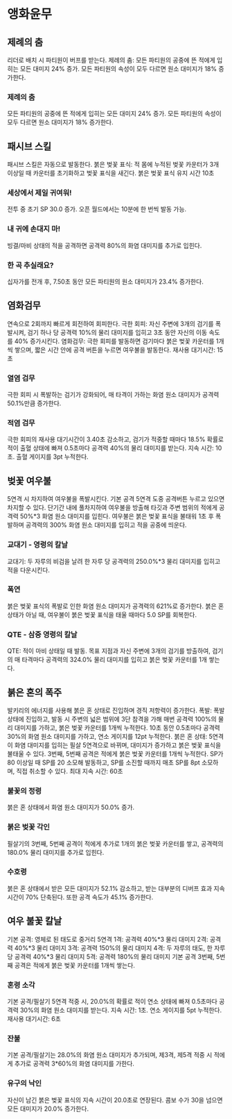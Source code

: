 # 앵화윤무

## 제례의 춤

리더로 배치 시 파티원이 버프를 받는다.
제례의 춤: 모든 파티원의 공중에 뜬 적에게 입히는 모든 대미지 24% 증가. 모든 파티원의 속성이 모두 다르면 원소 대미지가 18% 증가한다.

### 제례의 춤

모든 파티원의 공중에 뜬 적에게 입히는 모든 대미지 24% 증가. 모든 파티원의 속성이 모두 다르면 원소 대미지가 18% 증가한다.

## 패시브 스킬

패시브 스킬은 자동으로 발동한다.
붉은 벚꽃 표식: 적 몸에 누적된 벚꽃 카운터가 3개 이상일 때 카운터를 초기화하고 벚꽃 표식을 새긴다. 붉은 벚꽃 표식 유지 시간 10초

### 세상에서 제일 귀여워!

전투 중 초기 SP 30.0 증가. 오픈 월드에서는 10분에 한 번씩 발동 가능.

### 내 귀에 손대지 마!

빙결/마비 상태의 적을 공격하면 공격력 80%의 화염 대미지를 추가로 입힌다.

### 한 곡 추실래요?

십자가를 전개 후, 7.50초 동안 모든 파티원의 원소 대미지가 23.4% 증가한다.

## 염화검무

연속으로 2회까지 빠르게 회전하여 회피한다.
극한 회피: 자신 주변에 3개의 검기를 폭발시켜, 검기 하나 당 공격력 10%의 물리 대미지를 입히고 3초 동안 자신의 이동 속도를 40% 증가시킨다.
염화검무: 극한 회피를 발동하면 검기마다 붉은 벚꽃 카운터를 1개씩 쌓으며, 짧은 시간 안에 공격 버튼을 누르면 여우불을 발동한다. 재사용 대기시간: 15초

### 열염 검무

극한 회피 시 폭발하는 검기가 강화되어, 매 타격이 가하는 화염 원소 대미지가 공격력 50.1%만큼 증가한다.

### 적염 검무

극한 회피의 재사용 대기시간이 3.40초 감소하고, 검기가 적중할 때마다 18.5% 확률로 적이 출혈 상태에 빠져 0.5초마다 공격력 40%의 물리 대미지를 받는다. 지속 시간: 10초. 출혈 게이지를 3pt 누적한다.

## 벚꽃 여우불

5연격 시 차지하여 여우불을 폭발시킨다.
기본 공격 5연격 도중 공격버튼 누르고 있으면 차지할 수 있다. 단기간 내에 풀차지하여 여우불을 방출해 타깃과 주변 범위의 적에게 공격력 50%\*3 화염 원소 대미지를 입힌다. 여우불은 붉은 벚꽃 표식을 불태워 1초 후 폭발하며 공격력의 300% 화염 원소 대미지를 입히고 적을 공중에 띄운다.

### 교대기 - 영령의 칼날

교대기: 두 자루의 비검을 날려 한 자루 당 공격력의 250.0%\*3 물리 대미지를 입히고 적을 다운시킨다.

### 폭연

붉은 벚꽃 표식의 폭발로 인한 화염 원소 대미지가 공격력의 621%로 증가한다. 붉은 혼 상태가 아닐 때, 여우불이 붉은 벚꽃 표식을 태울 때마다 5.0 SP를 회복한다.

### QTE - 삼중 영령의 칼날

QTE: 적이 마비 상태일 때 발동.
목표 지점과 자신 주변에 3개의 검기를 방출하여, 검기의 매 타격마다 공격력의 324.0% 물리 대미지를 입히고 붉은 벚꽃 카운터를 1개 쌓는다.

## 붉은 혼의 폭주

발키리의 에너지를 사용해 붉은 혼 상태로 진입하며 경직 저항력이 증가한다.
폭발: 폭발 상태에 진입하고, 발동 시 주변의 넓은 범위에 3단 참격을 가해 매번 공격력 100%의 물리 대미지를 가하고, 붉은 벚꽃 카운터를 1개씩 누적한다. 10초 동안 0.5초마다 공격력 30%의 화염 원소 대미지를 가하고, 연소 게이지를 12pt 누적한다.
붉은 혼 상태: 5연격이 화염 대미지를 입히는 필살 5연격으로 바뀌며, 대미지가 증가하고 붉은 벚꽃 표식을 불태울 수 있다.
3번째, 5번째 공격은 적에게 붉은 벚꽃 카운터를 1개씩 누적한다.
SP가 80 이상일 때 SP를 20 소모해 발동하고, SP를 소진할 때까지 매초 SP를 8pt 소모하며, 직접 취소할 수 있다. 최대 지속 시간: 60초

### 불꽃의 정령

붉은 혼 상태에서 화염 원소 대미지가 50.0% 증가.

### 붉은 벚꽃 각인

필살기의 3번째, 5번째 공격이 적에게 추가로 1개의 붉은 벚꽃 카운터를 쌓고, 공격력의 180.0% 물리 대미지를 추가로 입힌다.

### 수호령

붉은 혼 상태에서 받은 모든 대미지가 52.1% 감소하고, 받는 대부분의 디버프 효과 지속 시간이 70% 단축된다. 또한 공격 속도가 45.1% 증가한다.

## 여우 불꽃 칼날

기본 공격: 영체로 된 태도로 중거리 5연격
1격: 공격력 40%\*3 물리 대미지
2격: 공격력 40%\*3 물리 대미지
3격: 공격력 150%의 물리 대미지
4격: 두 자루의 태도, 한 자루 당 공격력 40%\*3 물리 대미지
5격: 공격력 180%의 물리 대미지
기본 공격 3번째, 5번째 공격은 적에게 붉은 벚꽃 카운터를 1개씩 쌓는다.

### 혼령 소각

기본 공격/필살기 5연격 적중 시, 20.0%의 확률로 적이 연소 상태에 빠져 0.5초마다 공격력 30%의 화염 원소 대미지를 받는다. 지속 시간: 1초. 연소 게이지를 5pt 누적한다. 재사용 대기시간: 6초

### 잔불

기본 공격/필살기는 28.0%의 화염 원소 대미지가 추가되며, 제3격, 제5격 적중 시 적에게 추가로 공격력 3\*60%의 화염 대미지를 가한다.

### 유구의 낙인

자신이 남긴 붉은 벚꽃 표식의 지속 시간이 20.0초로 연장된다. 콤보 수가 30을 넘으면 모든 대미지가 20.0% 증가한다.
